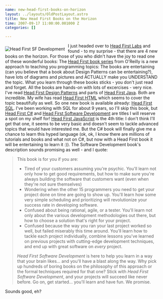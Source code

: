 ```yaml
--- 
name: new-head-first-books-on-horizon
layout: ../layouts/OldPostLayout.astro
title: New Head First Books on the Horizon
time: 2007-09-17 11:00:00.001000 Z
categories: []

---
```

<img src="http://www.oreilly.com/catalog/covers/9780596527358_cat.gif" style="margin: 10px 10px 0pt 0pt; float: left;" title="Head First SF Development" />I just headed over to <a href="http://www.headfirstlabs.com">Head First Labs</a> and found - to my surprise - that there are 4 new books on the horizon. For those of you who didn't have the joy to read one of these wonderful books: The <a href="http://www.oreilly.com/store/series/headfirst.csp">Head First book series</a> from O'Reilly is a new approach to teaching you programming topics: The books are entertaining (can you believe that a book about Design Patterns can be entertaining?), have lots of diagrams and pictures and ACTUALLY make you UNDERSTAND the topic. What you learn through these books sticks - you don't just read and forget. All the books are hands-on with lots of excercises - very nice. I've read <a href="http://www.oreilly.com/catalog/hfdesignpat/">Head First Design Patterns</a> and parts of <a href="http://www.oreilly.com/catalog/hfjava2/%0A">Head First Java</a>. Both are incredible. My wife has read <a href="http://www.oreilly.com/catalog/hfhtmlcss/">Head First HTML</a> which seems to cover the topic beautifully as well. 
So one new book is available already: <a href="http://www.oreilly.com/catalog/9780596526849/">Head First SQL</a>. I've been working with SQL for about 9 years, so I'll skip this book, but <a href="http://www.oreilly.com/catalog/9780596514822/">Head First C#</a> and <a href="http://www.oreilly.com/catalog/9780596527358/">Head First Software Development</a> are titles I will reserve a spot on my shelf for!
<a href="http://www.oreilly.com/catalog/9780596527747/">Head First JavaScript</a> is the 4th title: I don't think I'll get that one, it seems to be very basic and doesn't seem to tackle advanced topics that would have interested me. But the C# book will finally give me a chance to learn this hyped language (ok, ok, I know there are millions of tutorials and books and what not on C#, but now with a Head First book it will be entertaining to learn it :)). 
The Software Development book's description sounds promising as well - and I quote:
<blockquote>
This book is for you if you are:
<ul><li>Tired of your customers assuming you're psychic. You'll learn not only how to get good requirements, but how to make sure you're always building the software that customers want (even when they're not sure themselves)</li>
<li>Wondering when the other 15 programmers you need to get your project done on time are going to show up. You'll learn how some very simple scheduling and prioritizing will revolutionize your success rate in developing software.</li>
<li>Confused about being rational, agile, or a tester. You'll learn not only about the various development methodologies out there, but how to choose a solution that's right for your project.</li>
<li>Confused because the way you ran your last project worked so well, but failed miserably this time around. You'll learn how to tackle each project individually, combine lessons you've learned on previous projects with cutting-edge development techniques, and end up with great software on <em>every</em> project.</li></ul>

<em>Head First Software Development</em> is here to help you learn in a way that your brain likes... and you'll have a blast along the way. Why pick up hundreds of boring books on the philosophy of this approach or the formal techniques required for that one? Stick with <em>Head First Software Development</em>, and your projects will succeed like never before. Go on, get started... you'll learn and have fun. We promise.
</blockquote>

Sounds good, eh?
